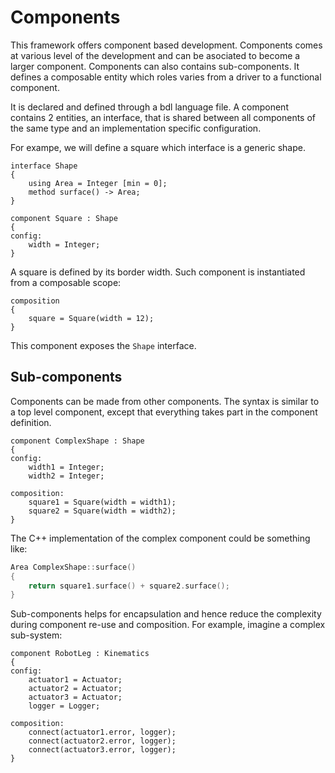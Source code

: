 # Components

This framework offers component based development. Components comes at various level of the development and can be asociated to become a larger component. Components can also contains sub-components. It defines a composable entity which roles varies from a driver to a functional component.

It is declared and defined through a bdl language file. A component contains 2 entities, an interface, that is shared between all components of the same type and an implementation specific configuration.

For exampe, we will define a square which interface is a generic shape.

```bdl
interface Shape
{
	using Area = Integer [min = 0];
	method surface() -> Area;
}

component Square : Shape
{
config:
	width = Integer;
}
```

A square is defined by its border width. Such component is instantiated from a composable scope:

```bdl
composition
{
	square = Square(width = 12);
}
```

This component exposes the `Shape` interface.

## Sub-components

Components can be made from other components. The syntax is similar to a top level component, except that everything takes part in the component definition.

```bdl
component ComplexShape : Shape
{
config:
	width1 = Integer;
	width2 = Integer;

composition:
	square1 = Square(width = width1);
	square2 = Square(width = width2);
}
```

The C++ implementation of the complex component could be something like:
```c++
Area ComplexShape::surface()
{
	return square1.surface() + square2.surface();
}
```

Sub-components helps for encapsulation and hence reduce the complexity during component re-use and composition. For example, imagine a complex sub-system:
```bdl
component RobotLeg : Kinematics
{
config:
	actuator1 = Actuator;
	actuator2 = Actuator;
	actuator3 = Actuator;
	logger = Logger;

composition:
	connect(actuator1.error, logger);
	connect(actuator2.error, logger);
	connect(actuator3.error, logger);
}
```
